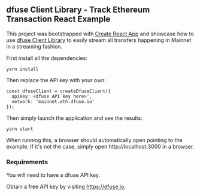 ## dfuse Client Library - Track Ethereum Transaction React Example

This project was bootstrapped with [Create React App](https://github.com/facebook/create-react-app) and
showcase how to use [dfuse Client Library](https://github.com/streamingfast/client-js) to easily stream
all transfers happening in Mainnet in a streaming fashion.

First install all the dependencies:

```
yarn install
```

Then replace the API key with your own:

```
const dfuseClient = createDfuseClient({
  apiKey: <dfuse API key here>',
  network: 'mainnet.eth.dfuse.io'
});
```

Then simply launch the application and see the results:

```
yarn start
```

When running this, a browser should automatically open pointing
to the example. If it's not the case, simply open http://localhost:3000 in a browser.

### Requirements

You will need to have a dfuse API key.

Obtain a free API key by visiting https://dfuse.io.
